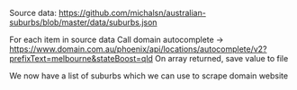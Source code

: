 Source data:
https://github.com/michalsn/australian-suburbs/blob/master/data/suburbs.json

For each item in source data
Call domain autocomplete -> https://www.domain.com.au/phoenix/api/locations/autocomplete/v2?prefixText=melbourne&stateBoost=qld
On array returned, save value to file

We now have a list of suburbs which we can use to scrape domain website


